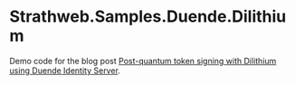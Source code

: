 # Strathweb.Samples.Duende.Dilithium

Demo code for the blog post [Post-quantum token signing with Dilithium using Duende Identity Server](https://www.strathweb.com/2023/03/post-quantum-token-signing-with-dilithium-using-duende-identity-server/).
